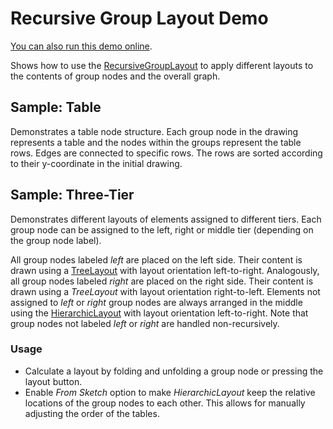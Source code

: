 <!--
 //////////////////////////////////////////////////////////////////////////////
 // @license
 // This demo file is part of yFiles for HTML 2.3.0.3.
 // Use is subject to license terms.
 //
 // Copyright (c) 2000-2020 by yWorks GmbH, Vor dem Kreuzberg 28,
 // 72070 Tuebingen, Germany. All rights reserved.
 //
 //////////////////////////////////////////////////////////////////////////////
-->
# Recursive Group Layout Demo

[You can also run this demo online](https://live.yworks.com/demos/layout/recursivegroup/index.html).

Shows how to use the [RecursiveGroupLayout](https://docs.yworks.com/yfileshtml/#/api/RecursiveGroupLayout) to apply different layouts to the contents of group nodes and the overall graph.

## Sample: Table

Demonstrates a table node structure. Each group node in the drawing represents a table and the nodes within the groups represent the table rows. Edges are connected to specific rows. The rows are sorted according to their y-coordinate in the initial drawing.

## Sample: Three-Tier

Demonstrates different layouts of elements assigned to different tiers. Each group node can be assigned to the left, right or middle tier (depending on the group node label).

All group nodes labeled _left_ are placed on the left side. Their content is drawn using a [TreeLayout](https://docs.yworks.com/yfileshtml/#/api/TreeLayout) with layout orientation left-to-right. Analogously, all group nodes labeled _right_ are placed on the right side. Their content is drawn using a _TreeLayout_ with layout orientation right-to-left. Elements not assigned to _left_ or _right_ group nodes are always arranged in the middle using the [HierarchicLayout](https://docs.yworks.com/yfileshtml/#/api/HierarchicLayout) with layout orientation left-to-right. Note that group nodes not labeled _left_ or _right_ are handled non-recursively.

### Usage

- Calculate a layout by folding and unfolding a group node or pressing the layout button.
- Enable _From Sketch_ option to make _HierarchicLayout_ keep the relative locations of the group nodes to each other. This allows for manually adjusting the order of the tables.
